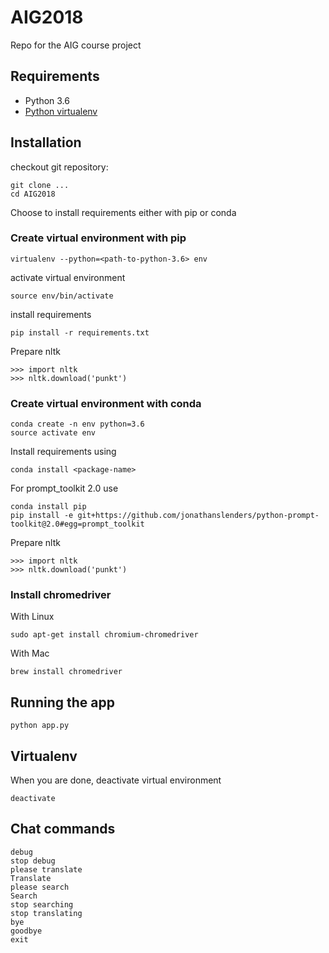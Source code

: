 # AIG2018
Repo for the AIG course project

## Requirements
* Python 3.6
* [Python virtualenv](http://docs.python-guide.org/en/latest/dev/virtualenvs/)


## Installation
checkout git repository:

    git clone ...
    cd AIG2018

Choose to install requirements either with pip or conda

### Create virtual environment with pip

    virtualenv --python=<path-to-python-3.6> env

activate virtual environment

    source env/bin/activate

install requirements

    pip install -r requirements.txt

Prepare nltk

    >>> import nltk
    >>> nltk.download('punkt')

### Create virtual environment with conda

    conda create -n env python=3.6
    source activate env

Install requirements using

    conda install <package-name>

For prompt_toolkit 2.0 use

    conda install pip
    pip install -e git+https://github.com/jonathanslenders/python-prompt-toolkit@2.0#egg=prompt_toolkit

Prepare nltk

    >>> import nltk
    >>> nltk.download('punkt')

### Install chromedriver

With Linux

    sudo apt-get install chromium-chromedriver

With Mac

    brew install chromedriver

## Running the app

    python app.py

## Virtualenv
When you are done, deactivate virtual environment

    deactivate

## Chat commands
    debug
    stop debug
    please translate
    Translate
    please search
    Search 
    stop searching
    stop translating
    bye
    goodbye
    exit
